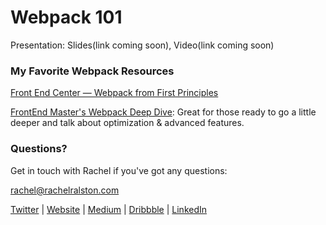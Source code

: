 # Webpack 101

Presentation: Slides(link coming soon), Video(link coming soon)

### My Favorite Webpack Resources

[Front End Center — Webpack from First Principles](https://www.youtube.com/watch?v=WQue1AN93YU)

[FrontEnd Master's Webpack Deep Dive](https://frontendmasters.com/courses/webpack/): Great for those ready to go a little deeper and talk about optimization & advanced features.

### Questions?
Get in touch with Rachel if you've got any questions:

rachel@rachelralston.com

[Twitter](http://www.twitter.com/rachelrlston)  |  [Website](http://www.rachelralston.com/)  |  [Medium](http://www.medium.com/@rachelralston)  |  [Dribbble](http://www.dribbble.com/rachelralston)  |  [LinkedIn](http://www.linkedin.com/in/rachelralston)
